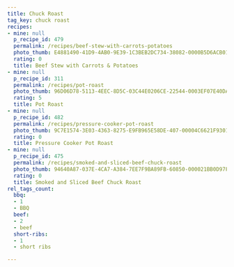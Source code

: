 ```yaml
---
title: Chuck Roast
tag_key: chuck roast
recipes:
- mine: null
  p_recipe_id: 479
  permalink: /recipes/beef-stew-with-carrots-potatoes
  photo_thumb: E4881490-41D9-4AB0-9E39-1C3BEB2DC734-38082-0000B5D6ACB01129.jpg
  rating: 0
  title: Beef Stew with Carrots & Potatoes
- mine: null
  p_recipe_id: 311
  permalink: /recipes/pot-roast
  photo_thumb: 96D06D78-5113-4EEC-8D5C-03C44E0206CE-22544-0003EF07E40DA354.jpg
  rating: 5
  title: Pot Roast
- mine: null
  p_recipe_id: 482
  permalink: /recipes/pressure-cooker-pot-roast
  photo_thumb: 9C7E1574-3E03-4363-8275-E9FB965E58DE-407-00004C6621F9301B.jpg
  rating: 0
  title: Pressure Cooker Pot Roast
- mine: null
  p_recipe_id: 475
  permalink: /recipes/smoked-and-sliced-beef-chuck-roast
  photo_thumb: 94640A87-037E-4CA7-A384-7EE7F9BA89FB-60850-000021BB0D97FF21.jpg
  rating: 0
  title: Smoked and Sliced Beef Chuck Roast
rel_tags_count:
  bbq:
  - 1
  - BBQ
  beef:
  - 2
  - beef
  short-ribs:
  - 1
  - short ribs

---
```

